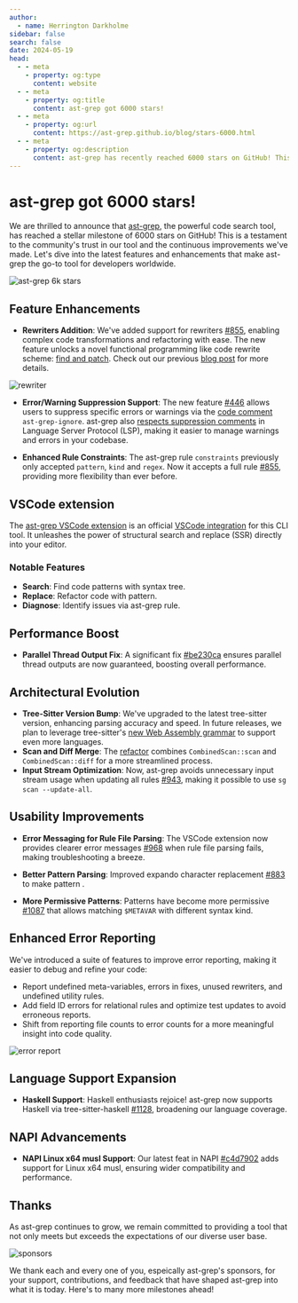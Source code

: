 ```yaml
---
author:
  - name: Herrington Darkholme
sidebar: false
search: false
date: 2024-05-19
head:
  - - meta
    - property: og:type
      content: website
  - - meta
    - property: og:title
      content: ast-grep got 6000 stars!
  - - meta
    - property: og:url
      content: https://ast-grep.github.io/blog/stars-6000.html
  - - meta
    - property: og:description
      content: ast-grep has recently reached 6000 stars on GitHub! This is a remarkable achievement for the project and I am deeply grateful for all the support and feedback that I have received from the open source community.
---
```


# ast-grep got 6000 stars!

We are thrilled to announce that [ast-grep](https://ast-grep.github.io/), the powerful code search tool, has reached a stellar milestone of 6000 stars on GitHub! This is a testament to the community's trust in our tool and the continuous improvements we've made. Let's dive into the latest features and enhancements that make ast-grep the go-to tool for developers worldwide.

![ast-grep 6k stars](/image/blog/stars-6k.png)


## Feature Enhancements

- **Rewriters Addition**: We've added support for rewriters [#855](https://github.com/ast-grep/ast-grep/pull/855), enabling complex code transformations and refactoring with ease. The new feature unlocks a novel functional programming like code rewrite scheme: [find and patch](/advanced/find-n-patch.html). Check out our previous [blog post](https://dev.to/herrington_darkholme/find-patch-a-novel-functional-programming-like-code-rewrite-scheme-3964) for more details.

![rewriter](/image/blog/rewriter.png)


- **Error/Warning Suppression Support**: The new feature [#446](https://github.com/ast-grep/ast-grep/pull/446) allows users to suppress specific errors or warnings via the [code comment](/guide/project/lint-rule.html#suppress-linting-error) `ast-grep-ignore`. ast-grep also [respects suppression comments](https://github.com/ast-grep/ast-grep/issues/1019) in Language Server Protocol (LSP), making it easier to manage warnings and errors in your codebase.


- **Enhanced Rule Constraints**: The ast-grep rule `constraints` previously only accepted `pattern`, `kind` and `regex`.
Now it accepts a full rule [#855](https://github.com/ast-grep/ast-grep/pull/855), providing more flexibility than ever before.

## VSCode extension

The [ast-grep VSCode extension](https://marketplace.visualstudio.com/items?itemName=ast-grep.ast-grep-vscode) is an official [VSCode integration](/guide/tools/editors.html) for this CLI tool. It unleashes the power of structural search and replace (SSR) directly into your editor.

### Notable Features
- **Search**: Find code patterns with syntax tree.
- **Replace**: Refactor code with pattern.
- **Diagnose**: Identify issues via ast-grep rule.

## Performance Boost

- **Parallel Thread Output Fix**: A significant fix [#be230ca](https://github.com/ast-grep/ast-grep/commit/be230ca) ensures parallel thread outputs are now guaranteed, boosting overall performance.

## Architectural Evolution

- **Tree-Sitter Version Bump**: We've upgraded to the latest tree-sitter version, enhancing parsing accuracy and speed. In future releases, we plan to leverage tree-sitter's [new Web Assembly grammar](https://zed.dev/blog/language-extensions-part-1) to support even more languages.
- **Scan and Diff Merge**: The [refactor](https://github.com/ast-grep/ast-grep/commit/c78299d2902662cd98bda44f3faf3fbc88439078) combines `CombinedScan::scan` and `CombinedScan::diff` for a more streamlined process.
- **Input Stream Optimization**: Now, ast-grep avoids unnecessary input stream usage when updating all rules [#943](https://github.com/ast-grep/ast-grep/pull/943), making it possible to use `sg scan --update-all`.

## Usability Improvements

- **Error Messaging for Rule File Parsing**: The VSCode extension now provides clearer error messages [#968](https://github.com/ast-grep/ast-grep/pull/968) when rule file parsing fails, making troubleshooting a breeze.

- **Better Pattern Parsing**: Improved expando character replacement [#883](https://github.com/ast-grep/ast-grep/pull/883) to make pattern .
- **More Permissive Patterns**: Patterns have become more permissive [#1087](https://github.com/ast-grep/ast-grep/pull/1087) that allows matching `$METAVAR` with different syntax kind.

## Enhanced Error Reporting

We've introduced a suite of features to improve error reporting, making it easier to debug and refine your code:

- Report undefined meta-variables, errors in fixes, unused rewriters, and undefined utility rules.
- Add field ID errors for relational rules and optimize test updates to avoid erroneous reports.
- Shift from reporting file counts to error counts for a more meaningful insight into code quality.


![error report](/image/blog/error-report.png)



## Language Support Expansion

- **Haskell Support**: Haskell enthusiasts rejoice! ast-grep now supports Haskell via tree-sitter-haskell [#1128](https://github.com/ast-grep/ast-grep/pull/1128), broadening our language coverage.

## NAPI Advancements

- **NAPI Linux x64 musl Support**: Our latest feat in NAPI [#c4d7902](https://github.com/ast-grep/ast-grep/commit/c4d7902) adds support for Linux x64 musl, ensuring wider compatibility and performance.

## Thanks

As ast-grep continues to grow, we remain committed to providing a tool that not only meets but exceeds the expectations of our diverse user base.


![sponsors](/image/blog/sponsor2.png)


We thank each and every one of you, espeically ast-grep's sponsors, for your support, contributions, and feedback that have shaped ast-grep into what it is today. Here's to many more milestones ahead!
